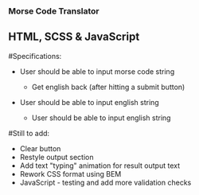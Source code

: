 ### Morse Code Translator

## HTML, SCSS & JavaScript

#Specifications:

- User should be able to input morse code string
    - Get english back (after hitting a submit button)

- User should be able to input english string
    - User should be able to input english string

#Still to add:

- Clear button
- Restyle output section
- Add text "typing" animation for result output text
- Rework CSS format using BEM
- JavaScript - testing and add more validation checks